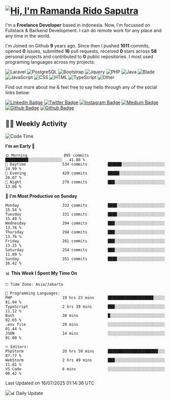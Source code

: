 # [![Hi, I'm Ramanda Rido Saputra](https://readme-typing-svg.herokuapp.com?size=24&vCenter=true&lines=%F0%9F%91%8B+Hi%2C+I'm+Ramanda+Rido+Saputra+;%F0%9F%92%BB+Fullstack+Web+Developer+)](https://git.io/typing-svg)

I'm a **Freelance Developer** based in indonesia. Now, I'm focussed on Fullstack & Backend Development. I can do remote work for any place and any time in the world.

I'm Joined on Github **9** years ago. Since then I pushed **1011** commits, opened **0** issues, submitted **16** pull requests, received **0** stars across **58** personal projects and contributed to **0** public repositories.
I most used programing languages across my projects:

![Laravel](https://img.shields.io/badge/Laravel-FF2D20?flat&logo=laravel&logoColor=white)
![PostgreSQL](https://img.shields.io/badge/PostgreSQL-316192?flat&logo=postgresql&logoColor=white)
![Bootstrap](https://img.shields.io/badge/Bootstrap-563D7C?flat&logo=bootstrap&logoColor=white)
![Jquery](https://img.shields.io/badge/jQuery-0769AD?flat&logo=jquery&logoColor=white)
![PHP](https://img.shields.io/badge/-PHP-%234F5D95?style=flat&logo=PHP&logoColor=white)
![Java](https://img.shields.io/badge/-Java-%23b07219?style=flat&logo=Java&logoColor=white)
![Blade](https://img.shields.io/badge/-Blade-%23f7523f?style=flat&logo=Blade&logoColor=white)
![JavaScript](https://img.shields.io/badge/-JavaScript-%23f1e05a?style=flat&logo=JavaScript&logoColor=white)
![CSS](https://img.shields.io/badge/-CSS-%23663399?style=flat&logo=CSS&logoColor=white)
![HTML](https://img.shields.io/badge/-HTML-%23e34c26?style=flat&logo=HTML&logoColor=white)
![TypeScript](https://img.shields.io/badge/-TypeScript-%233178c6?style=flat&logo=TypeScript&logoColor=white)
![Other](https://img.shields.io/badge/-Other-%23ededed?style=flat&logo=Other&logoColor=white)

Find out more about me & feel free to say hello through any of the social links below:

[![Linkedin Badge](https://img.shields.io/badge/-ramandaaridogh-blue?style=flat&logo=Linkedin&logoColor=white&link=https://www.linkedin.com/in/ramanda-rido-saputra/)](https://www.linkedin.com/in/ramanda-rido-saputra/)
[![Twitter Badge](https://img.shields.io/badge/-ramandaaridogh-%231DA1F2.svg?style=flat&logo=twitter&logoColor=white&link=https://www.twitter.com/ramandaaridogh)](https://www.twitter.com/ramandaaridogh/)
[![Instagram Badge](https://img.shields.io/badge/-ramandaaridogh-purple?style=flat&logo=instagram&logoColor=white&link=https://instagram.com/ramandaaridogh_/)](https://instagram.com/ramandaaridogh_)
[![Medium Badge](https://img.shields.io/badge/-@ramandaaridogh-%2312100E.svg?style=flat&logo=Medium&logoColor=white&link=https://medium.com/@ramandaaridogh/)](https://medium.com/@ramandaaridogh)
[![Github Badge](https://img.shields.io/badge/-@ramandaaridogh-100000.svg?style=flat&logo=github&logoColor=white&link=https://github.com/ramandaaridogh)](https://github.com/ramandaaridogh)
[![Github Badge](https://img.shields.io/badge/-@mxcode-100000.svg?style=flat&logo=github&logoColor=white&link=https://github.com/ramanda-mxcode)](https://github.com/ramanda-mxcode)

## 👨‍💻 Weekly Activity
<!--START_SECTION:waka-->
![Code Time](http://img.shields.io/badge/Code%20Time-1%2C380%20hrs%2050%20mins-blue)

**I'm an Early 🐤** 

```text
🌞 Morning                895 commits         ██████████░░░░░░░░░░░░░░░   41.88 % 
🌆 Daytime                534 commits         ██████░░░░░░░░░░░░░░░░░░░   24.99 % 
🌃 Evening                429 commits         █████░░░░░░░░░░░░░░░░░░░░   20.07 % 
🌙 Night                  279 commits         ███░░░░░░░░░░░░░░░░░░░░░░   13.06 % 
```
📅 **I'm Most Productive on Sunday** 

```text
Monday                   332 commits         ████░░░░░░░░░░░░░░░░░░░░░   15.54 % 
Tuesday                  331 commits         ████░░░░░░░░░░░░░░░░░░░░░   15.49 % 
Wednesday                294 commits         ███░░░░░░░░░░░░░░░░░░░░░░   13.76 % 
Thursday                 294 commits         ███░░░░░░░░░░░░░░░░░░░░░░   13.76 % 
Friday                   281 commits         ███░░░░░░░░░░░░░░░░░░░░░░   13.15 % 
Saturday                 254 commits         ███░░░░░░░░░░░░░░░░░░░░░░   11.89 % 
Sunday                   351 commits         ████░░░░░░░░░░░░░░░░░░░░░   16.42 % 
```


📊 **This Week I Spent My Time On** 

```text
🕑︎ Time Zone: Asia/Jakarta

💬 Programming Languages: 
PHP                      19 hrs 23 mins      ████████████████████░░░░░   81.04 % 
TypeScript               2 hrs 39 mins       ███░░░░░░░░░░░░░░░░░░░░░░   11.12 % 
Bash                     38 mins             █░░░░░░░░░░░░░░░░░░░░░░░░   02.65 % 
.env file                20 mins             ░░░░░░░░░░░░░░░░░░░░░░░░░   01.44 % 
JSON                     14 mins             ░░░░░░░░░░░░░░░░░░░░░░░░░   01.00 % 

🔥 Editors: 
PhpStorm                 20 hrs 59 mins      ██████████████████████░░░   87.77 % 
WebStorm                 2 hrs 49 mins       ███░░░░░░░░░░░░░░░░░░░░░░   11.81 % 
VS Code                  6 mins              ░░░░░░░░░░░░░░░░░░░░░░░░░   00.42 % 
```


 Last Updated on 16/07/2025 01:14:36 UTC
<!--END_SECTION:waka-->

![📊 Daily Update](https://github.com/ramandaaridogh/ramandaaridogh/actions/workflows/update-activity.yml/badge.svg)
